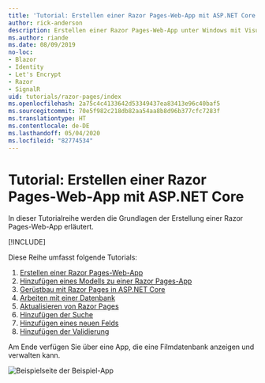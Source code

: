 ```yaml
---
title: 'Tutorial: Erstellen einer Razor Pages-Web-App mit ASP.NET Core'
author: rick-anderson
description: Erstellen einer Razor Pages-Web-App unter Windows mit Visual Studio, ASP.NET Core und EF Core.
ms.author: riande
ms.date: 08/09/2019
no-loc:
- Blazor
- Identity
- Let's Encrypt
- Razor
- SignalR
uid: tutorials/razor-pages/index
ms.openlocfilehash: 2a75c4c4133642d53349437ea83413e96c40baf5
ms.sourcegitcommit: 70e5f982c218db82aa54aa8b8d96b377cfc7283f
ms.translationtype: HT
ms.contentlocale: de-DE
ms.lasthandoff: 05/04/2020
ms.locfileid: "82774534"
---
```

# <a name="tutorial-create-a-razor-pages-web-app-with-aspnet-core"></a>Tutorial: Erstellen einer Razor Pages-Web-App mit ASP.NET Core

In dieser Tutorialreihe werden die Grundlagen der Erstellung einer Razor Pages-Web-App erläutert. 

[!INCLUDE[](~/includes/advancedRP.md)]

Diese Reihe umfasst folgende Tutorials:

1. [Erstellen einer Razor Pages-Web-App](xref:tutorials/razor-pages/razor-pages-start)
1. [Hinzufügen eines Modells zu einer Razor Pages-App](xref:tutorials/razor-pages/model)
1. [Gerüstbau mit Razor Pages in ASP.NET Core](xref:tutorials/razor-pages/page)
1. [Arbeiten mit einer Datenbank](xref:tutorials/razor-pages/sql)
1. [Aktualisieren von Razor Pages](xref:tutorials/razor-pages/da1)
1. [Hinzufügen der Suche](xref:tutorials/razor-pages/search)
1. [Hinzufügen eines neuen Felds](xref:tutorials/razor-pages/new-field)
1. [Hinzufügen der Validierung](xref:tutorials/razor-pages/validation)

Am Ende verfügen Sie über eine App, die eine Filmdatenbank anzeigen und verwalten kann.

![Beispielseite der Beispiel-App](index/_static/sample-page.png)
